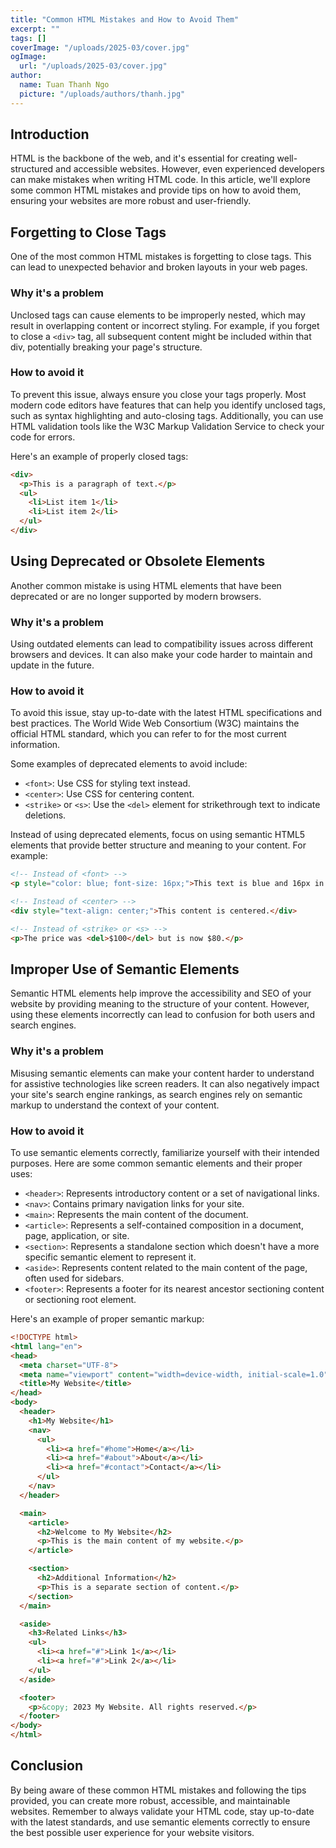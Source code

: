 ```yaml
---
title: "Common HTML Mistakes and How to Avoid Them"
excerpt: ""
tags: []
coverImage: "/uploads/2025-03/cover.jpg"
ogImage:
  url: "/uploads/2025-03/cover.jpg"
author:
  name: Tuan Thanh Ngo
  picture: "/uploads/authors/thanh.jpg"
---
```


## Introduction

HTML is the backbone of the web, and it's essential for creating well-structured and accessible websites. However, even experienced developers can make mistakes when writing HTML code. In this article, we'll explore some common HTML mistakes and provide tips on how to avoid them, ensuring your websites are more robust and user-friendly.

## Forgetting to Close Tags

One of the most common HTML mistakes is forgetting to close tags. This can lead to unexpected behavior and broken layouts in your web pages.

### Why it's a problem

Unclosed tags can cause elements to be improperly nested, which may result in overlapping content or incorrect styling. For example, if you forget to close a `<div>` tag, all subsequent content might be included within that div, potentially breaking your page's structure.

### How to avoid it

To prevent this issue, always ensure you close your tags properly. Most modern code editors have features that can help you identify unclosed tags, such as syntax highlighting and auto-closing tags. Additionally, you can use HTML validation tools like the W3C Markup Validation Service to check your code for errors.

Here's an example of properly closed tags:

```html
<div>
  <p>This is a paragraph of text.</p>
  <ul>
    <li>List item 1</li>
    <li>List item 2</li>
  </ul>
</div>
```

## Using Deprecated or Obsolete Elements

Another common mistake is using HTML elements that have been deprecated or are no longer supported by modern browsers.

### Why it's a problem

Using outdated elements can lead to compatibility issues across different browsers and devices. It can also make your code harder to maintain and update in the future.

### How to avoid it

To avoid this issue, stay up-to-date with the latest HTML specifications and best practices. The World Wide Web Consortium (W3C) maintains the official HTML standard, which you can refer to for the most current information.

Some examples of deprecated elements to avoid include:

- `<font>`: Use CSS for styling text instead.
- `<center>`: Use CSS for centering content.
- `<strike>` or `<s>`: Use the `<del>` element for strikethrough text to indicate deletions.

Instead of using deprecated elements, focus on using semantic HTML5 elements that provide better structure and meaning to your content. For example:

```html
<!-- Instead of <font> -->
<p style="color: blue; font-size: 16px;">This text is blue and 16px in size.</p>

<!-- Instead of <center> -->
<div style="text-align: center;">This content is centered.</div>

<!-- Instead of <strike> or <s> -->
<p>The price was <del>$100</del> but is now $80.</p>
```

## Improper Use of Semantic Elements

Semantic HTML elements help improve the accessibility and SEO of your website by providing meaning to the structure of your content. However, using these elements incorrectly can lead to confusion for both users and search engines.

### Why it's a problem

Misusing semantic elements can make your content harder to understand for assistive technologies like screen readers. It can also negatively impact your site's search engine rankings, as search engines rely on semantic markup to understand the context of your content.

### How to avoid it

To use semantic elements correctly, familiarize yourself with their intended purposes. Here are some common semantic elements and their proper uses:

- `<header>`: Represents introductory content or a set of navigational links.
- `<nav>`: Contains primary navigation links for your site.
- `<main>`: Represents the main content of the document.
- `<article>`: Represents a self-contained composition in a document, page, application, or site.
- `<section>`: Represents a standalone section which doesn't have a more specific semantic element to represent it.
- `<aside>`: Represents content related to the main content of the page, often used for sidebars.
- `<footer>`: Represents a footer for its nearest ancestor sectioning content or sectioning root element.

Here's an example of proper semantic markup:

```html
<!DOCTYPE html>
<html lang="en">
<head>
  <meta charset="UTF-8">
  <meta name="viewport" content="width=device-width, initial-scale=1.0">
  <title>My Website</title>
</head>
<body>
  <header>
    <h1>My Website</h1>
    <nav>
      <ul>
        <li><a href="#home">Home</a></li>
        <li><a href="#about">About</a></li>
        <li><a href="#contact">Contact</a></li>
      </ul>
    </nav>
  </header>

  <main>
    <article>
      <h2>Welcome to My Website</h2>
      <p>This is the main content of my website.</p>
    </article>

    <section>
      <h2>Additional Information</h2>
      <p>This is a separate section of content.</p>
    </section>
  </main>

  <aside>
    <h3>Related Links</h3>
    <ul>
      <li><a href="#">Link 1</a></li>
      <li><a href="#">Link 2</a></li>
    </ul>
  </aside>

  <footer>
    <p>&copy; 2023 My Website. All rights reserved.</p>
  </footer>
</body>
</html>
```

## Conclusion

By being aware of these common HTML mistakes and following the tips provided, you can create more robust, accessible, and maintainable websites. Remember to always validate your HTML code, stay up-to-date with the latest standards, and use semantic elements correctly to ensure the best possible user experience for your website visitors.
